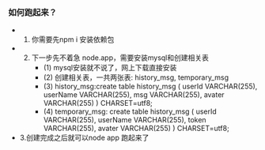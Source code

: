 ### 如何跑起来？
* 1. 你需要先npm i 安装依赖包
* 2. 下一步先不着急 node.app，需要安装mysql和创建相关表
     * (1) mysql安装就不说了，网上下载直接安装
     * (2) 创建相关表，一共两张表: history_msg, temporary_msg
     * (3) history_msg:create table history_msg (
			userId VARCHAR(255),
			userName VARCHAR(255),
			msg VARCHAR(255),
			avater VARCHAR(255)
			) CHARSET=utf8;
	 * (4) temporary_msg: create table history_msg (
			userId VARCHAR(255),
			userName VARCHAR(255),
			token VARCHAR(255),
			avater VARCHAR(255)
			) CHARSET=utf8;
* 3.创建完成之后就可以node app 跑起来了
